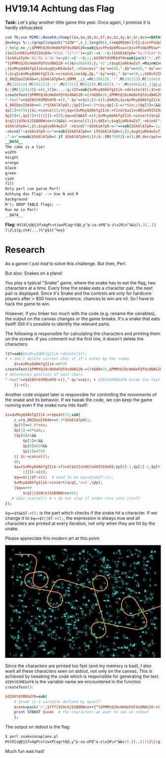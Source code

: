 # HV19.14 Achtung das Flag

**Task:** Let's play another little game this year. Once again, I promise it is hardly obfuscated.

```perl
use Tk;use MIME::Base64;chomp(($a,$a,$b,$c,$f,$u,$z,$y,$r,$r,$u)=<DATA>);sub M{$M=shift;##
@m=keys %::;(grep{(unpack("%32W*",$_).length($_))eq$M}@m)[0]};$zvYPxUpXMSsw=0x1337C0DE;###
/_help_me_/;$PMMtQJOcHm8eFQfdsdNAS20=sub{$zvYPxUpXMSsw=($zvYPxUpXMSsw*16807)&0xFFFFFFFF;};
($a1Ivn0ECw49I5I0oE0='07&3-"11*/(')=~y$!-=$`-~$;($Sk61A7pO='K&:P3&44')=~y$!-=$`-~$;m/Mm/g;
($sk6i47pO='K&:R&-&"4&')=~y$!-=$`-~$;;;;$d28Vt03MEbdY0=sub{pack('n',$fff[$S9cXJIGB0BWce++]
^($PMMtQJOcHm8eFQfdsdNAS20->()&0xDEAD));};'42';($vgOjwRk4wIo7_=MainWindow->new)->title($r)
;($vMnyQdAkfgIIik=$vgOjwRk4wIo7_->Canvas("-$a"=>640,"-$b"=>480,"-$u"=>$f))->pack;@p=(42,42
);$cqI=$vMnyQdAkfgIIik->createLine(@p,@p,"-$y"=>$c,"-$a"=>3);;;$S9cXJIGB0BWce=0;$_2kY10=0;
$_8NZQooI5K4b=0;$Sk6lA7p0=0;$MMM__;$_=M(120812).'/'.M(191323).M(133418).M(98813).M(121913)
.M(134214).M(101213).'/'.M(97312).M(6328).M(2853).'+'.M(4386);s|_||gi;@fff=map{unpack('n',
$::{M(122413)}->($_))}m:...:g;($T=sub{$vMnyQdAkfgIIik->delete($t);$t=$vMnyQdAkfgIIik->#FOO
createText($PMMtQJOcHm8eFQfdsdNAS20->()%600+20,$PMMtQJOcHm8eFQfdsdNAS20->()%440+20,#Perl!!
"-text"=>$d28Vt03MEbdY0->(),"-$y"=>$z);})->();$HACK;$i=$vMnyQdAkfgIIik->repeat(25,sub{$_=(
$_8NZQooI5K4b+=0.1*$Sk6lA7p0);;$p[0]+=3.0*cos;$p[1]-=3*sin;;($p[0]>1&&$p[1]>1&&$p[0]<639&&
$p[1]<479)||$i->cancel();00;$q=($vMnyQdAkfgIIik->find($a1Ivn0ECw49I5I0oE0,$p[0]-1,$p[1]-1,
$p[0]+1,$p[1]+1)||[])->[0];$q==$t&&$T->();$vMnyQdAkfgIIik->insert($cqI,'end',\@p);($q==###
$cqI||$S9cXJIGB0BWce>44)&&$i->cancel();});$KE=5;$vgOjwRk4wIo7_->bind("<$Sk61A7pO-n>"=>sub{
$Sk6lA7p0=1;});$vgOjwRk4wIo7_->bind("<$Sk61A7pO-m>"=>sub{$Sk6lA7p0=-1;});$vgOjwRk4wIo7_#%"
->bind("<$sk6i47pO-n>"=>sub{$Sk6lA7p0=0 if$Sk6lA7p0>0;});$vgOjwRk4wIo7_->bind("<$sk6i47pO"
."-m>"=>sub{$Sk6lA7p0=0 if $Sk6lA7p0<0;});$::{M(7998)}->();$M_decrypt=sub{'HACKVENT2019'};
__DATA__
The cake is a lie!
width
height
orange
black
green
cyan
fill
Only perl can parse Perl!
Achtung das Flag! --> Use N and M
background
M'); DROP TABLE flags; -- 
Run me in Perl!
__DATA__
```

**Flag:** `HV19{s@@jSfx4gPcvtiwxPCagrtQ@,y^p-za-oPQ^a-z\x20\n^&&s[(.)(..)][\2\1]g;s%4(...)%"p$1t"%ee}`

# Research

As a gamer I just *had* to solve this challenge. But then, Perl.

But also: Snakes on a plane!

You play a typical "Snake" game, where the snake has to eat the flag, two characters at a time. Every time the snake eats a character pair, the next pair is displayed. Since it's Snake and the controls are only for hardcore players after > 800 hours experience, chances to win are nil. So I have to hack the game to win.

However, if you tinker too much with the code (e.g. rename the variables), the output on the canvas changes or the game breaks. It's a snake that eats itself! Still it's possible to identify the relevant parts. 

The following is responsible for calculating the characters and printing them on the screen. If you comment out the first line, it doesn't delete the characters:

```perl
($T=sub{#$vMnyQdAkfgIIik->delete($t);  
# = don't delete current char if it's eaten by the snake
    $t=$vMnyQdAkfgIIik->#FOO
createText($PMMtQJOcHm8eFQfdsdNAS20->()%600+20,$PMMtQJOcHm8eFQfdsdNAS20->()%440+20,
# determines position of next chars
"-text"=>$d28Vt03MEbdY0->(),"-$y"=>$z); # d28Vt03MEbdY0 holds the text to be displayed
    })->();
```

Another code snippet later is responsible for controlling the movements of the snake and its behavior. If we tweak the code, we can keep the game running even if the snake runs into itself:

``` perl
$i=$vMnyQdAkfgIIik->repeat(25,sub{
    $_=($_8NZQooI5K4b+=0.1*$Sk6lA7p0);;
    $p[0]+=3.0*cos;
    $p[1]-=3*sin;;
    ($p[0]>1&&
        $p[1]>1&&
        $p[0]<639&&
        $p[1]<479)
    || $i->cancel();
    00;
    $q=($vMnyQdAkfgIIik->find($a1Ivn0ECw49I5I0oE0,$p[0]-1,$p[1]-1,$p[0]+1,$p[1]+1)
        ||[])->[0];
    $q==$t||$T->();  # used to be $q==$t&&$T->();
    $vMnyQdAkfgIIik->insert($cqI,'end',\@p);
    ($q==###
        $cqI||$S9cXJIGB0BWce>44);
   # &&$i->cancel() # = do not stop if snake runs into itself
});
```

`$q==$t&&$T->();` is the part which checks if the snake hit a character. If we change it to `$q==$t||$T->();`, the expression is always true and all characters are printed at every iteration, not only when they are hit by the snake.

Please appreciate this modern art at this point:

![](modernart2.jpg)

Since the characters are printed too fast (and my memory is bad), I also want all these characters seen on stdout, not only on the canvas. This is achieved by tweaking the code which is responsible for generating the text. `d28Vt03MEbdY0` is the variable name we encountered in the function `createText()`:

```perl
$d28Vt03MEbdY0=sub{
	# $snek is a varaible defined by myself
    $snek=pack('n',$fff[$S9cXJIGB0BWce++]^($PMMtQJOcHm8eFQfdsdNAS20->()&0xDEAD));
    print STDOUT $snek  # the characters we want to see on stdout
    };
```

The output on stdout is the flag:

```bash
$ perl snakesonaplane.pl
HV19{s@@jSfx4gPcvtiwxPCagrtQ@,y^p-za-oPQ^a-z\x20\n^&&s[(.)(..)][\2\1]g;s%4(...)%"p$1t"%ee}�,��ΠP,�%    
```

Much fun was had!